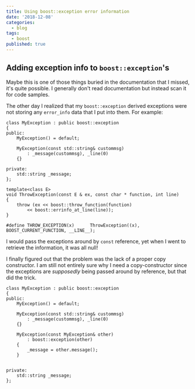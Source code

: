 ```yaml
---
title: Using boost::exception error information
date: '2018-12-08'
categories:
  - blog
tags:
  - boost
published: true
---
```

## Adding exception info to `boost::exception`'s

Maybe this is one of those things buried in the documentation that I missed, it's quite possible. I generally don't read documentation but instead scan it for code samples. 

The other day I realized that my `boost::exception` derived exceptions were not storing any `error_info` data that I put into them. For example:

```
class MyException : public boost::exception
{
public:
	MyException() = default;

    MyException(const std::string& custommsg)
        : _message(custommsg), _line(0)
    {}
    
private:
	std::string _message;
};

template<class E>
void ThrowException(const E & ex, const char * function, int line)
{
	throw (ex << boost::throw_function(function) 
    	<< boost::errinfo_at_line(line));
}

#define THROW_EXCEPTION(x)      ThrowException((x), BOOST_CURRENT_FUNCTION, __LINE__);

```

I would pass the exceptions around by `const` reference, yet when I went to retrieve the information, it was all null! 

I finally figured out that the problem was the lack of a proper copy constructor. I am still not entirely sure why I need a copy-constructor since the exceptions are *supposedly* being passed around by reference, but that did the trick.

```
class MyException : public boost::exception
{
public:
	MyException() = default;

    MyException(const std::string& custommsg)
        : _message(custommsg), _line(0)
    {}
    
	MyException(const MyException& other)
        : boost::exception(other)
	{
		_message = other.message();
	}
    
    
private:
	std::string _message;
};
```